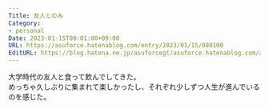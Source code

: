 ```yaml
---
Title: 友人とのみ
Category:
- personal
Date: 2023-01-15T00:01:00+09:00
URL: https://asuforce.hatenablog.com/entry/2023/01/15/000100
EditURL: https://blog.hatena.ne.jp/asuforcegt/asuforce.hatenablog.com/atom/entry/4207112889954453875
---
```


大学時代の友人と食って飲んでしてきた。  
めっちゃ久しぶりに集まれて楽しかったし、それぞれ少しずつ人生が進んでいるのを感じた。  
